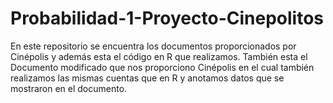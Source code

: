 # Probabilidad-1-Proyecto-Cinepolitos
En este repositorio se encuentra los documentos proporcionados por Cinépolis y además esta el código en R que realizamos.
También esta el Documento modificado que nos proporciono Cinépolis en el cual también realizamos las mismas cuentas que en R y anotamos datos que se mostraron en el documento.
